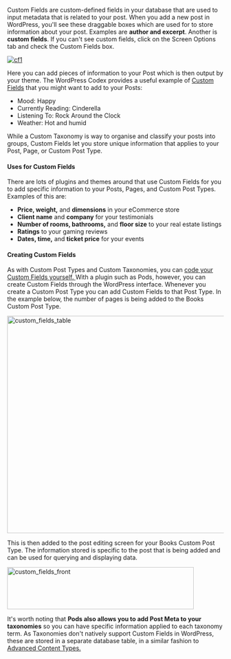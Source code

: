 Custom Fields are custom-defined fields in your database that are used to input metadata that is related to your post. When you add a new post in WordPress, you'll see these draggable boxes which are used for to store information about your post. Examples are <strong>author and excerpt</strong>. Another is<strong> custom fields</strong>. If you can't see custom fields, click on the Screen Options tab and check the Custom Fields box.

<a href="http://pods.io/files/2013/02/cf1.jpg"><img class="alignnone size-medium wp-image-63" src="http://pods.io/files/2013/02/cf1.jpg" alt="cf1" /></a>

Here you can add pieces of information to your Post which is then output by your theme. The WordPress Codex provides a useful example of <a href="http://codex.wordpress.org/Custom_Fields">Custom Fields</a> that you might want to add to your Posts:
<ul>
	<li>Mood: Happy</li>
	<li>Currently Reading: Cinderella</li>
	<li>Listening To: Rock Around the Clock</li>
	<li>Weather: Hot and humid</li>
</ul>
While a Custom Taxonomy is way to organise and classify your posts into groups, Custom Fields let you store unique information that applies to your Post, Page, or Custom Post Type.
<h4>Uses for Custom Fields</h4>
There are lots of plugins and themes around that use Custom Fields for you to add specific information to your Posts, Pages, and Custom Post Types. Examples of this are:
<ul>
	<li><strong>Price, weight,</strong> and <strong>dimensions</strong> in your eCommerce store</li>
	<li><strong>Client name</strong> and <strong>company</strong> for your testimonials</li>
	<li><strong>Number of rooms, bathrooms,</strong> and <strong>floor size</strong> to your real estate listings</li>
	<li><strong>Ratings</strong> to your gaming reviews</li>
	<li><strong>Dates, time,</strong> and <strong>ticket price</strong> for your events</li>
</ul>
<h4>Creating Custom Fields</h4>
As with Custom Post Types and Custom Taxonomies, you can <a href="http://wp.smashingmagazine.com/2011/10/04/create-custom-post-meta-boxes-wordpress/">code your Custom Fields yourself. </a>With a plugin such as Pods, however, you can create Custom Fields through the WordPress interface. Whenever you create a Custom Post Type you can add Custom Fields to that Post Type. In the example below, the number of pages is being added to the Books Custom Post Type.

<a href="http://pods.io/files/2013/02/custom_fields_table1.jpg"><img class="alignnone size-full wp-image-68" src="http://pods.io/files/2013/02/custom_fields_table1.jpg" alt="custom_fields_table" width="572" height="506" /></a>

This is then added to the post editing screen for your Books Custom Post Type. The information stored is specific to the post that is being added and can be used for querying and displaying data.

<a href="http://pods.io/files/2013/02/custom_fields_front1.jpg"><img class="alignnone size-full wp-image-67" src="http://pods.io/files/2013/02/custom_fields_front1.jpg" alt="custom_fields_front" width="434" height="98" /></a>

It's worth noting that <strong>Pods also allows you to add Post Meta to your taxonomies</strong> so you can have specific information applied to each taxonomy term. As Taxonomies don't natively support Custom Fields in WordPress, these are stored in a separate database table, in a similar fashion to <a title="What are Advanced Content Types?" href="http://pods.io/docs/learn/what-are-advanced-content-types/">Advanced Content Types.</a>
